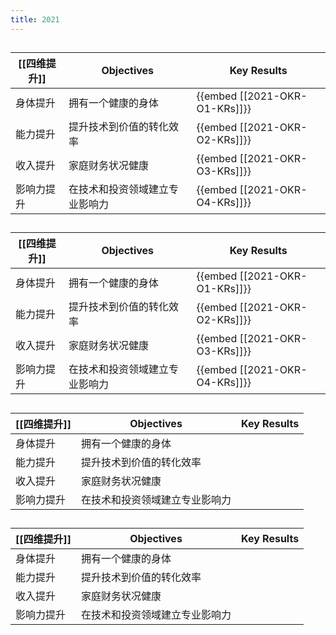 ```yaml
---
title: 2021
---
```


##
## 
| [[四维提升]] | Objectives | Key Results |
|-|-|-|
| 身体提升 | 拥有一个健康的身体 | {{embed [[2021-OKR-O1-KRs]]}} |
| 能力提升 | 提升技术到价值的转化效率 | {{embed [[2021-OKR-O2-KRs]]}} |
| 收入提升 | 家庭财务状况健康 | {{embed [[2021-OKR-O3-KRs]]}} |
| 影响力提升 | 在技术和投资领域建立专业影响力 | {{embed [[2021-OKR-O4-KRs]]}} |
##
| [[四维提升]] | Objectives | Key Results |
|-|-|-|
| 身体提升 | 拥有一个健康的身体 | {{embed [[2021-OKR-O1-KRs]]}} |
| 能力提升 | 提升技术到价值的转化效率 | {{embed [[2021-OKR-O2-KRs]]}} |
| 收入提升 | 家庭财务状况健康 | {{embed [[2021-OKR-O3-KRs]]}} |
| 影响力提升 | 在技术和投资领域建立专业影响力 | {{embed [[2021-OKR-O4-KRs]]}} |
##
##
| [[四维提升]] | Objectives | Key Results |
|-|-|-|
| 身体提升 | 拥有一个健康的身体 |
| 能力提升 | 提升技术到价值的转化效率 | 
| 收入提升 | 家庭财务状况健康 | 
| 影响力提升 | 在技术和投资领域建立专业影响力 |
##
## 
| [[四维提升]] | Objectives | Key Results |
|-|-|-|
| 身体提升 | 拥有一个健康的身体 | 
| 能力提升 | 提升技术到价值的转化效率 |
| 收入提升 | 家庭财务状况健康 | 
| 影响力提升 | 在技术和投资领域建立专业影响力 |
